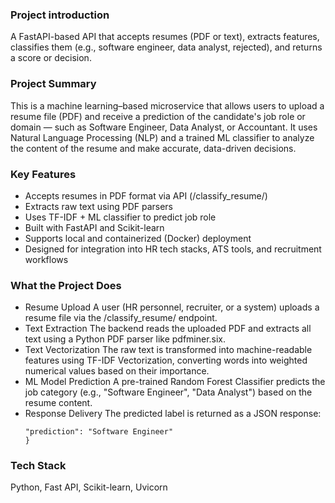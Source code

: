 ### Project introduction

A FastAPI-based API that accepts resumes (PDF or text), extracts features, classifies them (e.g., software engineer, data analyst, rejected), and returns a score or decision.

### Project Summary

This is a machine learning–based microservice that allows users to upload a resume file (PDF) and receive a prediction of the candidate's job role or domain — such as Software Engineer, Data Analyst, or Accountant.
It uses Natural Language Processing (NLP) and a trained ML classifier to analyze the content of the resume and make accurate, data-driven decisions.

### Key Features

- Accepts resumes in PDF format via API (/classify_resume/)
- Extracts raw text using PDF parsers
- Uses TF-IDF + ML classifier to predict job role
- Built with FastAPI and Scikit-learn
- Supports local and containerized (Docker) deployment
- Designed for integration into HR tech stacks, ATS tools, and recruitment workflows

### What the Project Does

- Resume Upload
  A user (HR personnel, recruiter, or a system) uploads a resume file via the /classify_resume/ endpoint.
- Text Extraction
  The backend reads the uploaded PDF and extracts all text using a Python PDF parser like pdfminer.six.
- Text Vectorization
  The raw text is transformed into machine-readable features using TF-IDF Vectorization, converting words into weighted numerical values based on their importance.
- ML Model Prediction
  A pre-trained Random Forest Classifier predicts the job category (e.g., "Software Engineer", "Data Analyst") based on the resume content.
- Response Delivery
  The predicted label is returned as a JSON response:
  ```{
  "prediction": "Software Engineer"
  }
  ```

### Tech Stack

Python, Fast API, Scikit-learn, Uvicorn
